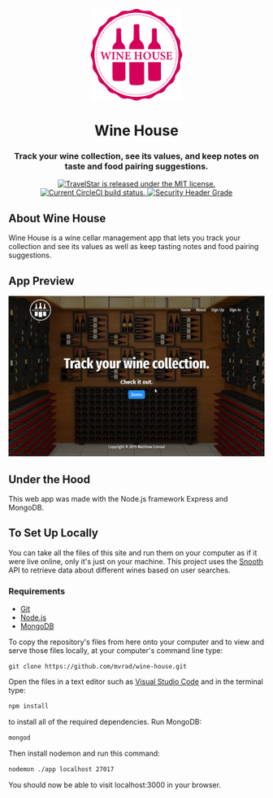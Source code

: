 <p align="center">
  <a href="https://winoapp.herokuapp.com">
    <img alt="Logo" src="public/images/wino-red.svg" width="180px" />
  </a>
</p>
<div align="center">
  <h1>Wine House</h1>
  <h3>Track your wine collection, see its values, and keep notes on taste and food pairing suggestions.</h3>
</div>
<p align="center">
  <a href="https://github.com/mvrad/wine-house/blob/master/LICENSE">
    <img src="https://img.shields.io/badge/license-MIT-blue.svg" alt="TravelStar is released under the MIT license.">
  </a>
  <a href="https://circleci.com/gh/mvrad/wine-house">
    <img src="https://circleci.com/gh/mvrad/wine-house.svg?style=shield" alt="Current CircleCI build status.">
  </a>
  <a href="https://img.shields.io/security-headers?url=https%3A%2F%2Fwinoapp.herokuapp.com">
    <img src="https://img.shields.io/security-headers?url=https%3A%2F%2Fwinoapp.herokuapp.com" alt="Security Header Grade">
  </a>
</p>

## About Wine House

Wine House is a wine cellar management app that lets you track your collection and see its values as well as keep tasting notes and food pairing suggestions.

## App Preview

<div align="center">
  <img alt="TravelStar App Preview" src="public/images/wine-house.gif" width="auto" height="auto">
</div>

## Under the Hood

This web app was made with the Node.js framework Express and MongoDB.

## To Set Up Locally

You can take all the files of this site and run them on your computer as if it were live online, only it's just on your machine. This project uses the [Snooth](http://www.snooth.com) API to retrieve data about different wines based on user searches.

### Requirements

* [Git](http://git-scm.com/)
* [Node.js](https://nodejs.org/en/)
* [MongoDB](https://www.mongodb.com/)

To copy the repository's files from here onto your computer and to view and serve those files locally, at your computer's command line type:
```
git clone https://github.com/mvrad/wine-house.git
```
Open the files in a text editor such as [Visual Studio Code](https://code.visualstudio.com/) and in the terminal type:
```bash
npm install
```
to install all of the required dependencies.
Run MongoDB:
```bash
mongod
```
Then install nodemon and run this command:
```bash
nodemon ./app localhost 27017
```
You should now be able to visit localhost:3000 in your browser.